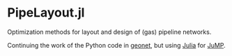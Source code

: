 # PipeLayout.jl
Optimization methods for layout and design of (gas) pipeline networks.

Continuing the work of the Python code in [geonet](https://github.com/leethargo/geonet), but using [Julia](http://julialang.org/) for [JuMP](http://www.juliaopt.org/).
